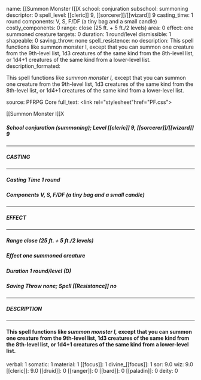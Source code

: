 name: [[Summon Monster I]]X
school: conjuration
subschool: summoning
descriptor: 0
spell_level: [[cleric]] 9, [[sorcerer]]/[[wizard]] 9
casting_time: 1 round
components: V, S, F/DF (a tiny bag and a small candle)
costly_components: 0
range: close (25 ft. + 5 ft./2 levels)
area: 0
effect: one summoned creature
targets: 0
duration: 1 round/level
dismissible: 1
shapeable: 0
saving_throw: none
spell_resistence: no
description: This spell functions like summon monster I, except that you can summon one creature from the 9th-level list, 1d3 creatures of the same kind from the 8th-level list, or 1d4+1 creatures of the same kind from a lower-level list.
description_formated: <p>This spell functions like <i>summon monster I,</i> except that you can summon one creature from the 9th-level list, 1d3 creatures of the same kind from the 8th-level list, or 1d4+1 creatures of the same kind from a lower-level list.</p>
source: PFRPG Core
full_text: <link rel="stylesheet"href="PF.css"><div class="heading"><p class="alignleft">[[Summon Monster I]]X</p><div style="clear: both;"></div></div><div><h5><b>School </b>conjuration (summoning); <b>Level </b>[[cleric]] 9, [[sorcerer]]/[[wizard]] 9</h5></div><hr/><div><h5><b>CASTING</b></h5></div><hr/><div><h5><b>Casting Time </b>1 round</h5><h5><b>Components </b>V, S, F/DF (a tiny bag and a small candle)</h5></div><hr/><div><h5><b>EFFECT</b></h5></div><hr/><div><h5><b>Range </b>close (25 ft. + 5 ft./2 levels)</h5><h5><b>Effect </b>one summoned creature</h5><h5><b>Duration </b>1 round/level (D)</h5><h5><b>Saving Throw </b>none; <b>Spell [[Resistance]] </b>no</h5></div><hr/><div><h5><b>DESCRIPTION</b></h5></div><hr/><div><h4><p>This spell functions like <i>summon monster I,</i> except that you can summon one creature from the 9th-level list, 1d3 creatures of the same kind from the 8th-level list, or 1d4+1 creatures of the same kind from a lower-level list.</p></h4></div>
verbal: 1
somatic: 1
material: 1
[[focus]]: 1
divine_[[focus]]: 1
sor: 9.0
wiz: 9.0
[[cleric]]: 9.0
[[druid]]: 0
[[ranger]]: 0
[[bard]]: 0
[[paladin]]: 0
deity: 0
